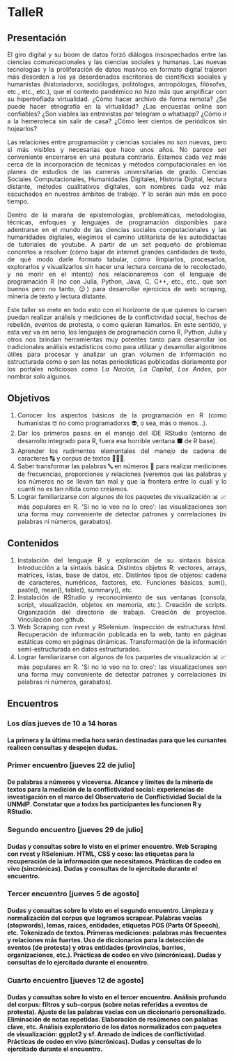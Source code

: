 # TalleR

## Presentación

<p align="justify">
El giro digital y su boom de datos forzó diálogos insospechados entre las ciencias comunicacionales y las ciencias sociales y humanas. Las nuevas tecnologías y la proliferación de datos masivos en formato digital trajeron más desorden a los ya desordenados escritorios de científicxs sociales y humanistas (historiadorxs, sociólogxs, politólogxs, antropólogxs, filósofxs, etc., etc., etc.), que el contexto pandémico no hizo más que amplificar con su hipertrofiada virtualidad. ¿Cómo hacer archivo de forma remota? ¿Se puede hacer etnografía en la virtualidad? ¿Las encuestas online son confiables? ¿Son viables las entrevistas por telegram o whatsapp? ¿Cómo ir a la hemeroteca sin salir de casa? ¿Cómo leer cientos de periódicos sin hojearlos?
</p>

<p align="justify">Las relaciones entre programación y ciencias sociales no son nuevas, pero sí más visibles y necesarias que hace unos años. No parece ser conveniente encerrarse en una postura contraria. Estamos cada vez más cerca de la incorporación de técnicas y métodos computacionales en los planes de estudios de las carreras universitarias de grado. Ciencias Sociales Computacionales, Humanidades Digitales, Historia Digital, lectura distante, métodos cualitativos digitales, son nombres cada vez más escuchados en nuestros ámbitos de trabajo. Y lo serán aún más en poco tiempo.
</p>

<p align="justify">
Dentro de la maraña de epistemologías, problemáticas, metodologías, técnicas, enfoques y lenguajes de programación disponibles para adentrarse en el mundo de las ciencias sociales computacionales y las humanidades digitales, elegimos el camino utilitarista de les autodidactas de tutoriales de youtube. A partir de un set pequeño de problemas concretos a resolver (cómo bajar de internet grandes cantidades de texto, de qué modo darle formato tabular, cómo limpiarlos, procesarlos, explorarlos y visualizarlos sin hacer una lectura cercana de lo recolectado, y no morir en el intento) nos relacionaremos con el lenguaje de programación R (no con Julia, Python, Java, C, C++, etc., etc., que son buenos pero no tanto, 😉) para desarrollar ejercicios de web scraping, minería de texto y lectura distante.
</p>

<p align="justify">
Este taller se mete en todo esto con el horizonte de que quienes lo cursen puedan realizar análisis y mediciones de la conflictividad social, hechos de rebelión, eventos de protesta, o como quieran llamarlos. En este sentido, y esta vez va en serio, los lenguajes de programación como R, Python, Julia y otros nos brindan herramientas muy potentes tanto para desarrollar los tradicionales análisis estadísticos como para utilizar y desarrollar algoritmos útiles para procesar y analizar un gran volumen de información no estructurada como o son las notas periodísticas publicadas diariamente por los portales noticiosos como <em>La Nación</em>, <em>La Capital</em>, <em>Los Andes</em>, por nombrar solo algunos.
</p>

## Objetivos
<div align="justify">
<ol>
<li>Conocer los aspectos básicos de la programación en R (como humanistas 🤓 no como programadorxs 👽, o sea, más o menos...).</li>
<li>Dar los primeros pasos en el manejo del IDE RStudio (entorno de desarrollo integrado para R, fuera esa horrible ventana ⬛ de R base).</li>
<li>Aprender los rudimentos elementales del manejo de cadena de caracteres 🔠 y corpus de textos 📃📑📜.</li>
<li>Saber transformar las palabras 🔤 en números 🔢 para realizar mediciones de frecuencias, proporciones y relaciones (veremos que las palabras y los números no se llevan tan mal y que la frontera entre lo cuali y lo cuanti no es tan nítida como creíamos.</li>
<li>Lograr familiarizarse con algunos de los paquetes de visualización 📊 📈 más populares en R. 'Si no lo veo no lo creo': las visualizaciones son una forma muy conveniente de detectar patrones y correlaciones (ni palabras ni números, garabatos).</li>
</ol>
</div>

## Contenidos

<div align="justify">
<ol>
<li>Instalación del lenguaje R y exploración de su sintaxis básica. Introducción a la sintaxis básica. Distintos objetos R: vectores, arrays, matrices, listas, base de datos, etc. Distintos tipos de objetos: cadena de caracteres, numéricos, factores, etc. Funciones básicas, sum(), paste(), mean(), table(), summary(), etc.</li>
<li>Instalación de RStudio y reconocimiento de sus ventanas (consola, script, visualización, objetos en memoria, etc.). Creación de scripts. Organización del directorio de trabajo. Creación de proyectos. Vinculación con github.</li>
<li>Web Scraping con rvest y RSelenium. Inspección de estructuras html. Recuperación de información publicada en la web, tanto en páginas estáticas como en páginas dinámicas. Transformación de la información semi-estructurada en datos estructurados.</li>
<li>Lograr familiarizarse con algunos de los paquetes de visualización 📊 📈 más populares en R. 'Si no lo veo no lo creo': las visualizaciones son una forma muy conveniente de detectar patrones y correlaciones (ni palabras ni números, garabatos).</li>
</ol>
</div>

## Encuentros 

### Los días jueves de 10 a 14 horas

#### La primera y la última media hora serán destinadas para que les cursantes realicen consultas y despejen dudas.

### Primer encuentro [jueves 22 de julio]

#### De palabras a números y viceversa. Alcance y límites de la minería de textos para la medición de la conflictividad social: experiencias de investigación en el marco del Observatorio de Conflictividad Social de la UNMdP. Constatar que a todxs lxs participantes les funcionen R y RStudio. 

### Segundo encuentro [jueves 29 de julio]

#### Dudas y consultas sobre lo visto en el primer encuentro. Web Scraping con rvest y RSelenium. HTML, CSS y coso: las etiquetas para la recuperación de la información que necesitamos.  Prácticas de codeo en vivo (sincrónicas). Dudas y consultas de lo ejercitado durante el encuentro. 

### Tercer encuentro [jueves 5 de agosto]

#### Dudas y consultas sobre lo visto en el segundo encuentro. Limpieza y normalización del corpus que logramos scrapear. Palabras vacías (stopwords), lemas, raíces, entidades, etiquetas POS (Parts Of Speech), etc. Tokenizado de textos. Primeras mediciones: palabras más frecuentes y relaciones más fuertes. Uso de diccionarios para la detección de eventos (de protesta) y otras entidades (provincias, barrios, organizaciones, etc.). Prácticas de codeo en vivo (sincrónicas). Dudas y consultas de lo ejercitado durante el encuentro.

### Cuarto encuentro [jueves 12 de agosto]

#### Dudas y consultas sobre lo visto en el tercer encuentro. Análisis profundo del corpus: filtros y sub-corpus (sobre notas referidas a eventos de protesta). Ajuste de las palabras vacías con un diccionario personalizado. Eliminación de notas repetidas. Elaboración de resúmenes con palabas clave, etc. Análisis exploratorio de los datos normalizados con paquetes de visualización: ggplot2 y sf. Armado de índices de conflictividad. Prácticas de codeo en vivo (sincrónicas). Dudas y consultas de lo ejercitado durante el encuentro.
